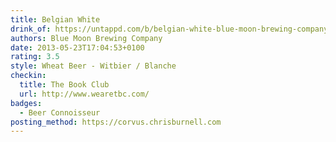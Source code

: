 ```yaml
---
title: Belgian White
drink_of: https://untappd.com/b/belgian-white-blue-moon-brewing-company/3839
authors: Blue Moon Brewing Company
date: 2013-05-23T17:04:53+0100
rating: 3.5
style: Wheat Beer - Witbier / Blanche
checkin:
  title: The Book Club
  url: http://www.wearetbc.com/
badges:
  - Beer Connoisseur
posting_method: https://corvus.chrisburnell.com
---
```

